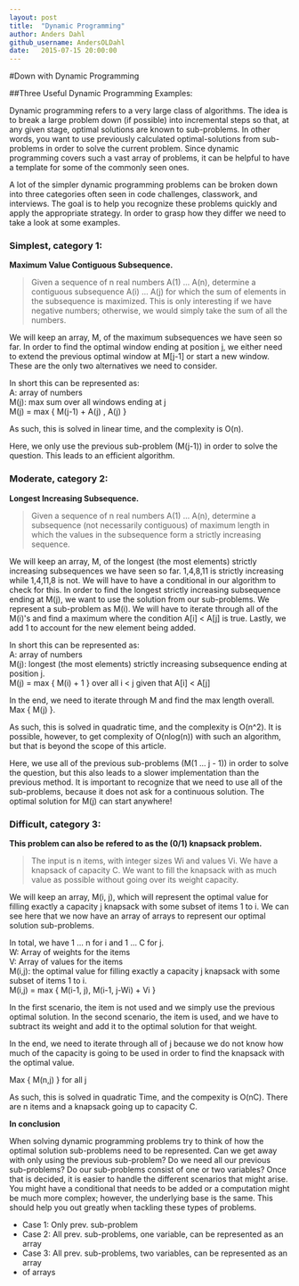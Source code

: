 ```yaml
---
layout: post
title:  "Dynamic Programming"
author: Anders Dahl
github_username: AndersOLDahl
date:   2015-07-15 20:00:00
---
```


#Down with Dynamic Programming

##Three Useful Dynamic Programming Examples:

Dynamic programming refers to a very large class of algorithms. The idea is to break a large problem down (if possible) into incremental steps so that, at any given stage, optimal solutions are known to sub-problems. In other words, you want to use previously calculated optimal-solutions from sub-problems in order to solve the current problem. Since dynamic programming covers such a vast array of problems, it can be helpful to have a template for some of the commonly seen ones.

A lot of the simpler dynamic programming problems can be broken down into three categories often seen in code challenges, classwork, and interviews. The goal is to help you recognize these problems quickly and apply the appropriate strategy. In order to grasp how they differ we need to take a look at some examples.

### Simplest, category 1:

**Maximum Value Contiguous Subsequence.**
> Given a sequence of n real numbers A(1) ... A(n), determine a contiguous subsequence A(i) ... A(j) for which the sum of elements in the subsequence is maximized. This is only interesting if we have negative numbers; otherwise, we would simply take the sum of all the numbers.

We will keep an array, M, of the maximum subsequences we have seen so far. In order to find the optimal window ending at position j, we either need to extend the previous optimal window at M[j-1] or start a new window. These are the only two alternatives we need to consider.

In short this can be represented as:  
A: array of numbers  
M(j): max sum over all windows ending at j  
M(j) = max { M(j-1) + A(j) , A(j) }

As such, this is solved in linear time, and the complexity is O(n).

Here, we only use the previous sub-problem (M(j-1)) in order to solve the question. This leads to an efficient algorithm.

### Moderate, category 2:

**Longest Increasing Subsequence.**
>Given a sequence of n real numbers A(1) ... A(n), determine a subsequence (not necessarily contiguous) of maximum length in which the values in the subsequence form a strictly increasing sequence.

We will keep an array, M, of the longest (the most elements) strictly increasing subsequences we have seen so far. 1,4,8,11 is strictly increasing while 1,4,11,8 is not. We will have to have a conditional in our algorithm to check for this. In order to find the longest strictly increasing subsequence ending at M(j), we want to use the solution from our sub-problems. We represent a sub-problem as M(i). We will have to iterate through all of the M(i)'s and find a maximum where the condition A[i] < A[j] is true. Lastly, we add 1 to account for the new element being added.

In short this can be represented as:  
A: array of numbers  
M(j): longest (the most elements) strictly increasing subsequence ending at position j.  
M(j) = max { M(i) + 1 } over all i < j given that A[i] < A[j]

In the end, we need to iterate through M and find the max length overall. Max { M(j) }.

As such, this is solved in quadratic time, and the complexity is O(n^2). It is possible, however, to get complexity of O(nlog(n)) with such an algorithm, but that is beyond the scope of this article.

Here, we use all of the previous sub-problems (M(1 ... j - 1)) in order to solve the question, but this also leads to a slower implementation than the previous method. It is important to recognize that we need to use all of the sub-problems, because it does not ask for a continuous solution. The optimal solution for M(j) can start anywhere!

### Difficult, category 3:

**This problem can also be refered to as the (0/1) knapsack problem.**

>The input is n items, with integer sizes Wi and values Vi. We have a knapsack of capacity C. We want to fill the knapsack with as much value as possible without going over its weight capacity.

We will keep an array, M(i, j), which will represent the optimal value for filling exactly a capacity j knapsack with some subset of items 1 to i. We can see here that we now have an array of arrays to represent our optimal solution sub-problems.

In total, we have 1 ... n for i and 1 ... C for j.  
W: Array of weights for the items  
V: Array of values for the items  
M(i,j): the optimal value for filling exactly a capacity j knapsack with some subset of items 1 to i.  
M(i,j) = max { M(i-1, j), M(i-1, j-Wi) + Vi }

In the first scenario, the item is not used and we simply use the previous optimal solution. In the second scenario, the item is used, and we have to subtract its weight and add it to the optimal solution for that weight.

In the end, we need to iterate through all of j because we do not know how much of the capacity is going to be used in order to find the knapsack with the optimal value.  

Max { M(n,j) } for all j

As such, this is solved in quadratic Time, and the compexity is O(nC). There are n items and a knapsack going up to capacity C.

**In conclusion**

When solving dynamic programming problems try to think of how the optimal solution sub-problems need to be represented. Can we get away with only using the previous sub-problem? Do we need all our previous sub-problems? Do our sub-problems consist of one or two variables? Once that is decided, it is easier to handle the different scenarios that might arise. You might have a conditional that needs to be added or a computation might be much more complex; however, the underlying base is the same. This should help you out greatly when tackling
these types of problems.

* Case 1: Only prev. sub-problem
* Case 2: All prev. sub-problems, one variable, can be represented as an array
* Case 3: All prev. sub-problems, two variables, can be represented as an array
* of arrays
